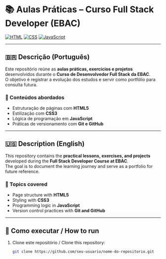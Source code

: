 # 📚 Aulas Práticas – Curso Full Stack Developer (EBAC)

[![HTML](https://img.shields.io/badge/HTML5-E34F26?style=for-the-badge&logo=html5&logoColor=white)](https://developer.mozilla.org/docs/Web/HTML)
[![CSS](https://img.shields.io/badge/CSS3-1572B6?style=for-the-badge&logo=css3&logoColor=white)](https://developer.mozilla.org/docs/Web/CSS)
[![JavaScript](https://img.shields.io/badge/JavaScript-F7DF1E?style=for-the-badge&logo=javascript&logoColor=black)](https://developer.mozilla.org/docs/Web/JavaScript)

---

## 🇧🇷 Descrição (Português)

Este repositório reúne as **aulas práticas, exercícios e projetos** desenvolvidos durante o **Curso de Desenvolvedor Full Stack da EBAC**.  
O objetivo é registrar a evolução dos estudos e servir como portfólio para consulta futura.

### 🔹 Conteúdos abordados

- Estruturação de páginas com **HTML5**
- Estilização com **CSS3**
- Lógica de programação em **JavaScript**
- Práticas de versionamento com **Git e GitHub**

---

## 🇺🇸 Description (English)

This repository contains the **practical lessons, exercises, and projects** developed during the **Full Stack Developer Course at EBAC**.  
The goal is to document the learning journey and serve as a portfolio for future reference.

### 🔹 Topics covered

- Page structure with **HTML5**
- Styling with **CSS3**
- Programming logic in **JavaScript**
- Version control practices with **Git and GitHub**

---

## 🚀 Como executar / How to run

1. Clone este repositório / Clone this repository:
   ```bash
   git clone https://github.com/seu-usuario/nome-do-repositorio.git
   ```
